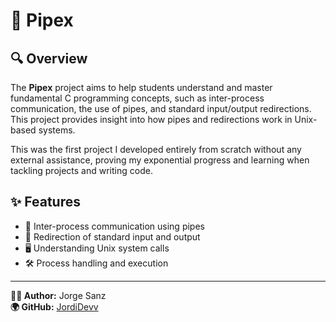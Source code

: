 # 🔗 Pipex

## 🔍 Overview
The **Pipex** project aims to help students understand and master fundamental C programming concepts, such as inter-process communication, the use of pipes, and standard input/output redirections. This project provides insight into how pipes and redirections work in Unix-based systems.

This was the first project I developed entirely from scratch without any external assistance, proving my exponential progress and learning when tackling projects and writing code.

## ✨ Features
- 🔄 Inter-process communication using pipes
- 📡 Redirection of standard input and output
- 🖥️ Understanding Unix system calls
- 🛠️ Process handling and execution

---

**👨‍💻 Author:** Jorge Sanz  
**🌍 GitHub:** [JordiDevv](https://github.com/JordiDevv)
